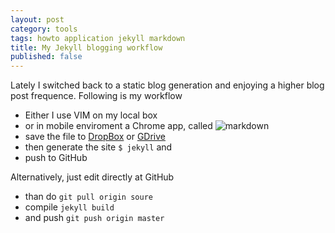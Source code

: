 ```yaml
---
layout: post
category: tools
tags: howto application jekyll markdown
title: My Jekyll blogging workflow
published: false
---
```

Lately I switched back to a static blog generation and enjoying a higher blog post frequence. Following is my workflow

* Either I use VIM on my local box
* or in mobile enviroment a Chrome app, called ![markdown](https://www.google.de/url?sa=t&rct=j&q=&esrc=s&source=web&cd=1&cad=rja&ved=0CDUQFjAA&url=https%3A%2F%2Fchrome.google.com%2Fwebstore%2Fdetail%2Fmarkdown-here%2Felifhakcjgalahccnjkneoccemfahfoa&ei=Vk9cUYSVDsjZswbR4YHAAw&usg=AFQjCNE9AjPvFKhon79znSJayV5tG-K4ug&sig2=VXKsp4HmOmzccK0S_bigpw&bvm=bv.44697112,d.Yms)
* save the file to [DropBox](https://dropbox.com) or [GDrive](https://gdrive.com)
* then generate the site `$ jekyll` and
* push to GitHub

Alternatively, just edit directly at GitHub
* than do `git pull origin soure`
* compile `jekyll build`
* and push `git push origin master`
